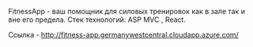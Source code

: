 FitnessApp - ваш помощник для силовых тренировок как в зале так и вне его предела. Стек технологий: ASP MVC , React.

Ссылка - http://fitness-app.germanywestcentral.cloudapp.azure.com/

